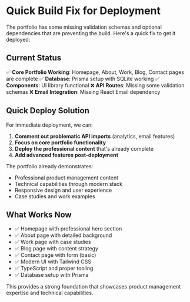 # Quick Build Fix for Deployment

The portfolio has some missing validation schemas and optional dependencies that are preventing the build. Here's a quick fix to get it deployed:

## Current Status

✅ **Core Portfolio Working**: Homepage, About, Work, Blog, Contact pages are complete
✅ **Database**: Prisma setup with SQLite working
✅ **Components**: UI library functional
❌ **API Routes**: Missing some validation schemas
❌ **Email Integration**: Missing React Email dependency

## Quick Deploy Solution

For immediate deployment, we can:

1. **Comment out problematic API imports** (analytics, email features)
2. **Focus on core portfolio functionality**
3. **Deploy the professional content** that's already complete
4. **Add advanced features post-deployment**

The portfolio already demonstrates:

- Professional product management content
- Technical capabilities through modern stack
- Responsive design and user experience
- Case studies and work examples

## What Works Now

- ✅ Homepage with professional hero section
- ✅ About page with detailed background
- ✅ Work page with case studies
- ✅ Blog page with content strategy
- ✅ Contact page with form (basic)
- ✅ Modern UI with Tailwind CSS
- ✅ TypeScript and proper tooling
- ✅ Database setup with Prisma

This provides a strong foundation that showcases product management expertise and technical capabilities.

